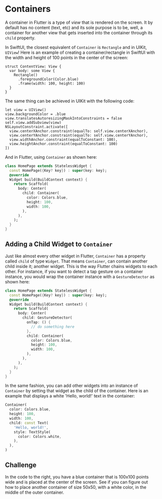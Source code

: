 # Containers

A container in Flutter is a type of *view* that is rendered on the screen. It by default has no content (text, etc) and its sole purpose is to be, well, a container for another view that gets inserted into the container through its `child` property.

In SwiftUI, the closest equivalent of `Container` is `Rectangle` and in UIKit, `UIView`! Here is an example of creating a container/rectangle in SwiftUI with the width and height of 100 points in the center of the screen:

```
struct ContentView: View {
  var body: some View {
    Rectangle()
      .foregroundColor(Color.blue)
      .frame(width: 100, height: 100)
  }
}
```

The same thing can be achieved in UIKit with the following code:

```
let view = UIView()
view.backgroundColor = .blue
view.translatesAutoresizingMaskIntoConstraints = false
self.view.addSubview(view)
NSLayoutConstraint.activate([
  view.centerXAnchor.constraint(equalTo: self.view.centerXAnchor),
  view.centerYAnchor.constraint(equalTo: self.view.centerYAnchor),
  view.widthAnchor.constraint(equalToConstant: 100),
  view.heightAnchor.constraint(equalToConstant: 100)
])
```

And in Flutter, using `Container` as shown here:

```dart
class HomePage extends StatelessWidget {
  const HomePage({Key? key}) : super(key: key);
  @override
  Widget build(BuildContext context) {
    return Scaffold(
      body: Center(
        child: Container(
          color: Colors.blue,
          height: 100,
          width: 100,
        ),
      ),
    );
  }
}
```

## Adding a Child Widget to `Container`

Just like almost every other widget in Flutter, `Container` has a property called `child` of type `Widget`. That means `Container`, can contain another child inside it; another widget. This is the way Flutter chains widgets to each other. For instance, if you want to detect a tap gesture on a container instance, you would wrap the container instance with a `GestureDetector` as shown here:

```dart
class HomePage extends StatelessWidget {
  const HomePage({Key? key}) : super(key: key);
  @override
  Widget build(BuildContext context) {
    return Scaffold(
      body: Center(
        child: GestureDetector(
          onTap: () {
            // do something here
          },
          child: Container(
            color: Colors.blue,
            height: 100,
            width: 100,
          ),
        ),
      ),
    );
  }
}
```

In the same fashion, you can add other widgets into an instance of `Container` by setting that widget as the child of the container. Here is an example that displays a white 'Hello, world!' text in the container:

```dart
Container(
  color: Colors.blue,
  height: 100,
  width: 100,
  child: const Text(
    'Hello, world!',
    style: TextStyle(
      color: Colors.white,
    ),
  ),
)
```

## Challenge

In the code to the right, you have a blue container that is 100x100 points wide and is placed at the center of the screen. See if you can figure out how to place another container of size 50x50, with a white color, in the middle of the outer container.
